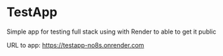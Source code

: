 # TestApp
Simple app for testing full stack using with Render to able to get it public

URL to app:
https://testapp-no8s.onrender.com
